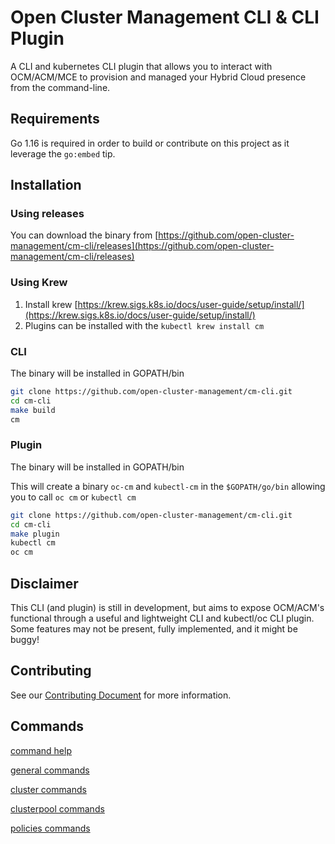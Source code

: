 [comment]: # ( Copyright Contributors to the Open Cluster Management project )
# Open Cluster Management CLI & CLI Plugin

A CLI and kubernetes CLI plugin that allows you to interact with OCM/ACM/MCE to provision and managed your Hybrid Cloud presence from the command-line.

## Requirements

Go 1.16 is required in order to build or contribute on this project as it leverage the `go:embed` tip.

## Installation

### Using releases

You can download the binary from [https://github.com/open-cluster-management/cm-cli/releases](https://github.com/open-cluster-management/cm-cli/releases)

### Using Krew

1. Install krew [https://krew.sigs.k8s.io/docs/user-guide/setup/install/](https://krew.sigs.k8s.io/docs/user-guide/setup/install/)
2. Plugins can be installed with the `kubectl krew install cm`

### CLI
The binary will be installed in GOPATH/bin

```bash
git clone https://github.com/open-cluster-management/cm-cli.git
cd cm-cli
make build
cm
```

### Plugin
The binary will be installed in GOPATH/bin

This will create a binary `oc-cm` and `kubectl-cm` in the `$GOPATH/go/bin` allowing you to call `oc cm` or `kubectl cm`
```bash
git clone https://github.com/open-cluster-management/cm-cli.git
cd cm-cli
make plugin
kubectl cm
oc cm
```
## Disclaimer

This CLI (and plugin) is still in development, but aims to expose OCM/ACM's functional through a useful and lightweight CLI and kubectl/oc CLI plugin.  Some features may not be present, fully implemented, and it might be buggy!  

## Contributing

See our [Contributing Document](CONTRIBUTING.md) for more information.  

## Commands

[command help](docs/help/cm.md)

[general commands](docs/general.md)

[cluster commands](docs/cluster.md)

[clusterpool commands](docs/clusterpool.md)

[policies commands](docs/policies.md)
